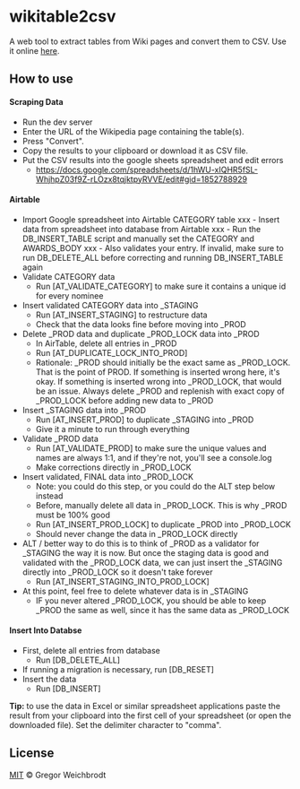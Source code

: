 # wikitable2csv
A web tool to extract tables from Wiki pages and convert them to CSV. Use it online [here](https://wikitable2csv.ggor.de/).

## How to use

#### Scraping Data
- Run the dev server
- Enter the URL of the Wikipedia page containing the table(s).
- Press "Convert".
- Copy the results to your clipboard or download it as CSV file.
- Put the CSV results into the google sheets spreadsheet and edit errors
    - https://docs.google.com/spreadsheets/d/1hWU-xIQHR5fSL-WhjhpZ03f9Z-rLOzx8tqjktpyRVVE/edit#gid=1852788929
#### Airtable
- Import Google spreadsheet into Airtable CATEGORY table
            xxx - Insert data from spreadsheet into database from Airtable
                xxx - Run the DB_INSERT_TABLE script and manually set the CATEGORY and AWARDS_BODY
                    xxx - Also validates your entry. If invalid, make sure to run DB_DELETE_ALL before correcting and running DB_INSERT_TABLE again
- Validate CATEGORY data
    - Run [AT_VALIDATE_CATEGORY] to make sure it contains a unique id for every nominee
- Insert validated CATEGORY data into _STAGING
    - Run [AT_INSERT_STAGING] to restructure data
    - Check that the data looks fine before moving into _PROD
- Delete _PROD data and duplicate _PROD_LOCK data into _PROD
    - In AirTable, delete all entries in _PROD
    - Run [AT_DUPLICATE_LOCK_INTO_PROD]
    - Rationale: _PROD should initially be the exact same as _PROD_LOCK. That is the point of PROD. If something is inserted wrong here, it's okay. If something is inserted wrong into _PROD_LOCK, that would be an issue. Always delete _PROD and replenish with exact copy of _PROD_LOCK before adding new data to _PROD
- Insert _STAGING data into _PROD
    - Run [AT_INSERT_PROD] to duplicate _STAGING into _PROD
    - Give it a minute to run through everything
- Validate _PROD data
    - Run [AT_VALIDATE_PROD] to make sure the unique values and names are always 1:1, and if they're not, you'll see a console.log
    - Make corrections directly in _PROD_LOCK
- Insert validated, FINAL data into _PROD_LOCK
    - Note: you could do this step, or you could do the ALT step below instead
    - Before, manually delete all data in _PROD_LOCK. This is why _PROD must be 100% good
    - Run [AT_INSERT_PROD_LOCK] to duplicate _PROD into _PROD_LOCK
    - Should never change the data in _PROD_LOCK directly
- ALT / better way to do this is to think of _PROD as a validator for _STAGING the way it is now. But once the staging data is good and validated with the _PROD_LOCK data, we can just insert the _STAGING directly into _PROD_LOCK so it doesn't take forever
    - Run [AT_INSERT_STAGING_INTO_PROD_LOCK]
- At this point, feel free to delete whatever data is in _STAGING
    - IF you never altered _PROD_LOCK, you should be able to keep _PROD the same as well, since it has the same data as _PROD_LOCK
#### Insert Into Databse
- First, delete all entries from database
    - Run [DB_DELETE_ALL]
- If running a migration is necessary, run [DB_RESET]
- Insert the data
    - Run [DB_INSERT]

**Tip:** to use the data in Excel or similar spreadsheet applications paste the result from your clipboard into the first cell of your spreadsheet (or open the downloaded file). Set the delimiter character to "comma".

## License
[MIT](https://github.com/gambolputty/wikitable2csv/blob/master/LICENSE) © Gregor Weichbrodt
